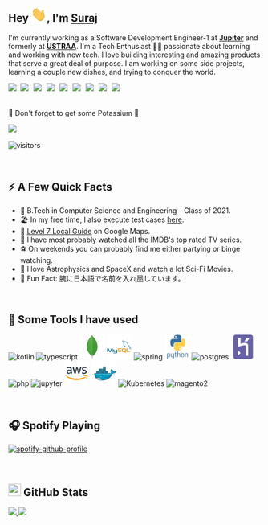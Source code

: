 Hey <img src="https://raw.githubusercontent.com/ABSphreak/ABSphreak/master/gifs/Hi.gif" height="30px">, I'm [Suraj](https://surajraikwar.dev/)
----------------------------------------------

I'm currently working as a Software Development Engineer-1 at **[Jupiter](https://www.jupiter.money/)** and formerly at **[USTRAA](https://ustraa.com/)**. I'm a Tech Enthusiast 👨‍💻 passionate about learning and working with new tech. I love building interesting and amazing products that serve a great deal of purpose. I am working on some side projects, learning a couple new dishes, and trying to conquer the world.

<a href="https://www.linkedin.com/in/surajraikwar/">
  <img align="left" width="24px" src="https://cdn.jsdelivr.net/npm/simple-icons@v3/icons/linkedin.svg"  />
</a>
<a href="https://instagram.com/sosooraj">
  <img align="left" width="26px" src="https://cdn.jsdelivr.net/npm/simple-icons@7.14.0/icons/instagram.svg" />
</a>
<a href="mailto:raikwar.suraj@outlook.com">
  <img align="left" width="26px" src="https://cdn.jsdelivr.net/npm/simple-icons@v3/icons/gmail.svg" />
</a>
<a href="https://www.snapchat.com/add/ssurajjj">
  <img align="left" width="26px" src="https://cdn.jsdelivr.net/npm/simple-icons@7.14.0/icons/snapchat.svg" />
</a>
<a href="https://t.me/suraj_raikwar">
  <img align="left" width="26px" src="https://cdn.jsdelivr.net/npm/simple-icons@7.14.0/icons/telegram.svg" />
</a>
<a href="https://fb.me/surajxo">
  <img align="left" width="26px" src="https://cdn.jsdelivr.net/npm/simple-icons@7.14.0/icons/facebook.svg" />
</a>
<a href="https://twitter.com/surajune">
  <img align="left" width="26px" src="https://cdn.jsdelivr.net/npm/simple-icons@7.14.0/icons/twitter.svg" />
</a>
<a href="https://maps.app.goo.gl/PAxxN6JZ6tkqTUkW8">
  <img align="left" width="26px" src="https://cdn.jsdelivr.net/npm/simple-icons@7.14.0/icons/googlemaps.svg" />
</a>
<a href="https://open.spotify.com/user/uxtkm3b9x1cmhrcq9ii1i2ees">
  <img align="left" width="26px" src="https://cdn.jsdelivr.net/npm/simple-icons@7.14.0/icons/spotify.svg" />
</a>

<br>
<br>
<br>
🍌 Don't forget to get some Potassium 🍌

![](https://media1.giphy.com/media/13HgwGsXF0aiGY/giphy.gif)

![visitors](https://visitor-badge.laobi.icu/badge?page_id=surajraikwar.surajraikwar)

<br>

⚡️ A Few Quick Facts
--------------------

*   🔭 B.Tech in Computer Science and Engineering - Class of 2021.
*   🏖️ In my free time, I also execute test cases [here](https://platform.utest.com).
*   📍 [Level 7 Local Guide](https://maps.app.goo.gl/PAxxN6JZ6tkqTUkW8) on Google Maps.
*  🍿 I have most probably watched all the IMDB's top rated TV series.
*  ⚽ On weekends you can probably find me either partying or binge watching.
*  🚀 I love Astrophysics and SpaceX and watch a lot Sci-Fi Movies.
*   🎉 Fun Fact: 腕に日本語で名前を入れ墨しています。

<br>

<h2>🚀 Some Tools I have used</h2>

<p align="left">
<img src="https://cdn.jsdelivr.net/gh/devicons/devicon/icons/kotlin/kotlin-original.svg" alt="kotlin" width="50" height="50"/>
<img src="https://cdn.jsdelivr.net/gh/devicons/devicon/icons/django/django-plain.svg" alt="typescript" width="50" height="50" />
<img src="https://raw.githubusercontent.com/devicons/devicon/master/icons/mongodb/mongodb-original.svg" alt="mongodb" width="50" height="50" />
<img src="https://raw.githubusercontent.com/devicons/devicon/master/icons/mysql/mysql-original-wordmark.svg" alt="mysql" width="50" height="50" />
<img src="https://www.vectorlogo.zone/logos/springio/springio-icon.svg" alt="spring" width="50" height="50" />
<img src="https://raw.githubusercontent.com/devicons/devicon/master/icons/python/python-original-wordmark.svg" alt="python" width="50" height="50" />
<img src="https://cdn.jsdelivr.net/gh/devicons/devicon/icons/postgresql/postgresql-original.svg" alt="postgres" width="50" height="50" />
<img src="https://raw.githubusercontent.com/devicons/devicon/master/icons/heroku/heroku-plain.svg" alt="heroku" width="50" height="50" />
<img src="https://cdn.jsdelivr.net/gh/devicons/devicon/icons/php/php-original.svg" alt="php" width="50" height="50" />
<img src="https://cdn.jsdelivr.net/gh/devicons/devicon/icons/jupyter/jupyter-original-wordmark.svg" alt="jupyter" width="50" height="50" />
<img src="https://raw.githubusercontent.com/github/explore/80688e429a7d4ef2fca1e82350fe8e3517d3494d/topics/aws/aws.png" alt="aws" width="50" height="50" />
<img src="https://raw.githubusercontent.com/devicons/devicon/master/icons/docker/docker-original.svg" alt="Docker" width="50" height="50" />
<img src="https://www.vectorlogo.zone/logos/kubernetes/kubernetes-icon.svg" alt="Kubernetes" width="50" height="50" />
<img src="https://cdn.jsdelivr.net/gh/devicons/devicon/icons/magento/magento-original.svg" alt="magento2" width="50" height="50" />
</p>

<br>

## :headphones: Spotify Playing
[![spotify-github-profile](https://spotify-github-profile.vercel.app/api/view?uid=uxtkm3b9x1cmhrcq9ii1i2ees&cover_image=true&theme=default&bar_color=53b14f&bar_color_cover=false)](https://spotify-github-profile.vercel.app/api/view?uid=uxtkm3b9x1cmhrcq9ii1i2ees&redirect=true)

<br>

<img src="https://cdn.jsdelivr.net/gh/devicons/devicon/icons/github/github-original.svg" width="25" height="25" /> GitHub Stats
--------------------
<p>
<a href="">
  <img src="https://github-readme-stats.vercel.app/api?username=SurajRaikwar&count_private=true&include_all_commits=true&show_icons=true&title_color=007bff&text_color=e7e7e7&icon_color=007bff&bg_color=171c28" />
<a />
<a href="">
  <img src="https://github-readme-stats.vercel.app/api/top-langs/?username=SurajRaikwar&layout=compact&title_color=007bff&text_color=e7e7e7&icon_color=007bff&bg_color=171c28" />
<a />
</p>
